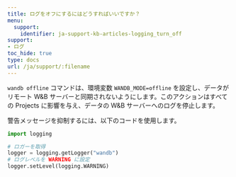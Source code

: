 ```yaml
---
title: ログをオフにするにはどうすればいいですか？
menu:
  support:
    identifier: ja-support-kb-articles-logging_turn_off
support:
- ログ
toc_hide: true
type: docs
url: /ja/support/:filename
---
```


`wandb offline` コマンドは、環境変数 `WANDB_MODE=offline` を設定し、データがリモート W&B サーバーと同期されないようにします。このアクションはすべての Projects に影響を与え、データの W&B サーバーへのログを停止します。

警告メッセージを抑制するには、以下のコードを使用します。

```python
import logging

# ロガーを取得
logger = logging.getLogger("wandb")
# ログレベルを WARNING に設定
logger.setLevel(logging.WARNING)
```